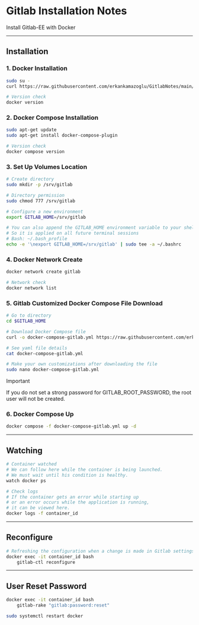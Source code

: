 # Gitlab Installation Notes

Install Gitlab-EE with Docker

***

## Installation

### 1. Docker Installation 

```bash
sudo su -
curl https://raw.githubusercontent.com/erkankamazoglu/GitlabNotes/main/docker-install.sh | bash

# Version check
docker version
```

### 2. Docker Compose Installation 

```bash
sudo apt-get update
sudo apt-get install docker-compose-plugin

# Version check
docker compose version
```

### 3. Set Up Volumes Location

```bash
# Create directory
sudo mkdir -p /srv/gitlab

# Directory permission 
sudo chmod 777 /srv/gitlab

# Configure a new environment
export GITLAB_HOME=/srv/gitlab

# You can also append the GITLAB_HOME environment variable to your shell’s profile 
# So it is applied on all future terminal sessions 
# Bash: ~/.bash_profile
echo -e '\nexport GITLAB_HOME=/srv/gitlab' | sudo tee -a ~/.bashrc
```

### 4. Docker Network Create

```bash 
docker network create gitlab

# Network check
docker network list
```

### 5. Gitlab Customized Docker Compose File Download

```bash 
# Go to directory
cd $GITLAB_HOME

# Download Docker Compose file
curl -o docker-compose-gitlab.yml https://raw.githubusercontent.com/erkankamazoglu/GitlabNotes/main/docker-compose-gitlab.yml

# See yaml file details
cat docker-compose-gitlab.yml

# Make your own customizations after downloading the file
sudo nano docker-compose-gitlab.yml
``` 

> [!IMPORTANT]
> If you do not set a strong password for GITLAB_ROOT_PASSWORD, the root user will not be created. 

### 6. Docker Compose Up

```bash 
docker compose -f docker-compose-gitlab.yml up -d 
```

***

## Watching

```bash 
# Container watched
# We can follow here while the container is being launched. 
# We must wait until his condition is healthy.
watch docker ps

# Check logs
# If the container gets an error while starting up 
# or an error occurs while the application is running, 
# it can be viewed here.
docker logs -f container_id
```

***

## Reconfigure

```bash 
# Refreshing the configuration when a change is made in Gitlab settings.
docker exec -it container_id bash
    gitlab-ctl reconfigure
```

***

## User Reset Password
```bash 
docker exec -it container_id bash
    gitlab-rake "gitlab:password:reset"

sudo systemctl restart docker
```
